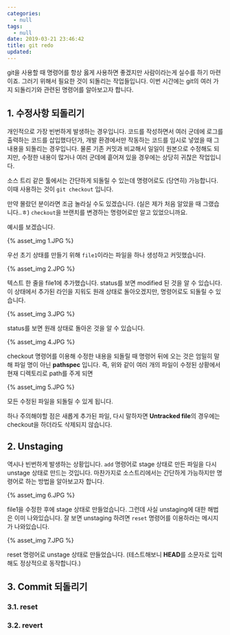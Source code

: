 ```yaml
---
categories:
  - null
tags:
  - null
date: 2019-03-21 23:46:42
title: git redo
updated:
---
```


git을 사용할 때 명령어를 항상 옳게 사용하면 좋겠지만 사람이라는게 실수를 하기 마련이죠.
그러기 위해서 필요한 것이 되돌리는 작업들입니다. 이번 시간에는 git의 여러 가지 되돌리기와 관련된 명령어를 알아보고자 합니다.

## 1. 수정사항 되돌리기

개인적으로 가장 빈번하게 발생하는 경우입니다. 코드를 작성하면서 여러 군데에 로그를 출력하는 코드를 삽입했다던가, 개발 환경에서만 작동하는 코드를 임시로 넣었을 때 그 내용을 되돌리는 경우입니다.
물론 기존 커밋과 비교해서 일일이 원본으로 수정해도 되지만, 수정한 내용이 많거나 여러 군데에 흩어져 있을 경우에는 상당히 귀찮은 작업입니다.

소스 트리 같은 툴에서는 간단하게 되돌릴 수 있는데 명령어로도 (당연히) 가능합니다.
이때 사용하는 것이 `git checkout` 입니다.

만약 몰랐던 분이라면 조금 놀라실 수도 있겠습니다. (실은 제가 처음 알았을 때 그랬습니다..ㅎ) `checkout`을 브랜치를 변경하는 명령어로만 알고 있었으니까요.

예시를 보겠습니다.

{% asset_img 1.JPG %}

우선 초기 상태를 만들기 위해 `file1`이라는 파일을 하나 생성하고 커밋했습니다.

{% asset_img 2.JPG %}

텍스트 한 줄을 file1에 추가했습니다. status를 보면 modified 된 것을 알 수 있습니다.
이 상태에서 추가된 라인을 지워도 원래 상태로 돌아오겠지만, 명령어로도 되돌릴 수 있습니다.

{% asset_img 3.JPG %}

status를 보면 원래 상태로 돌아온 것을 알 수 있습니다.

{% asset_img 4.JPG %}

checkout 명령어를 이용해 수정한 내용을 되돌릴 때 명령어 뒤에 오는 것은 엄밀히 말해 파일 명이 아닌 **pathspec** 입니다.
즉, 위와 같이 여러 개의 파일이 수정된 상황에서 현재 디렉토리로 path를 주게 되면

{% asset_img 5.JPG %}

모든 수정된 파일을 되돌릴 수 있게 됩니다.

하나 주의해야할 점은 새롭게 추가된 파일, 다시 말하자면 **Untracked file**의 경우에는 checkout을 하더라도 삭제되지 않습니다.

## 2. Unstaging

역시나 빈번하게 발생하는 상황입니다. `add` 명령어로 stage 상태로 만든 파일을 다시 unstage 상태로 만드는 것입니다.
마찬가지로 소스트리에서는 간단하게 가능하지만 명령어로 하는 방법을 알아보고자 합니다.

{% asset_img 6.JPG %}

file1을 수정한 후에 stage 상태로 만들었습니다.
그런데 사실 unstaging에 대한 해법은 이미 나와있습니다. 잘 보면 unstaging 하려면 `reset` 명령어를 이용하라는 메시지가 나와있습니다.

{% asset_img 7.JPG %}

reset 명령어로 unstage 상태로 만들었습니다.
(테스트해보니 **HEAD**를 소문자로 입력해도 정상적으로 동작합니다.)

## 3. Commit 되돌리기

### 3.1. reset

### 3.2. revert
